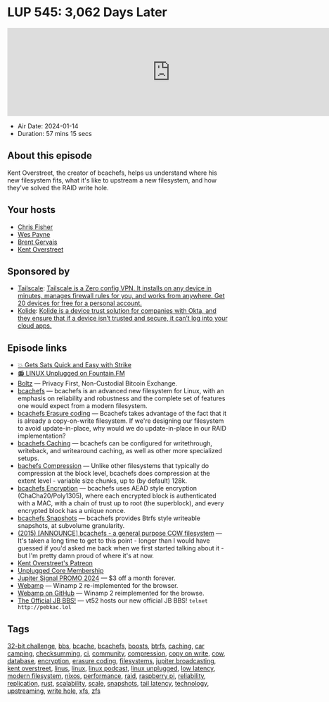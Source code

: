 # LUP 545: 3,062 Days Later

<iframe src="https://player.fireside.fm/v2/RUkczH-V+1S4LfT5e?theme=dark" width="740" height="200" frameborder="0" scrolling="no"></iframe>

* Air Date: 2024-01-14
* Duration: 57 mins 15 secs

## About this episode

Kent Overstreet, the creator of bcachefs, helps us understand where his new filesystem fits, what it's like to upstream a new filesystem, and how they've solved the RAID write hole.

## Your hosts
* [Chris Fisher](https://linuxunplugged.com/hosts/chrislas)
* [Wes Payne](https://linuxunplugged.com/hosts/wes)
* [Brent Gervais](https://linuxunplugged.com/hosts/brent)
* [Kent Overstreet](https://linuxunplugged.com/guests/kentoverstreet)

## Sponsored by

  * [Tailscale](http://tailscale.com/): [Tailscale is a Zero config VPN. It installs on any device in minutes, manages firewall rules for you, and works from anywhere. Get 20 devices for free for a personal account. ](http://tailscale.com/)
  * [Kolide](https://kolide.com/unplugged): [Kolide is a device trust solution for companies with Okta, and they ensure that if a device isn’t trusted and secure, it can’t log into your cloud apps.](https://kolide.com/unplugged)



## Episode links

  * [💥 Gets Sats Quick and Easy with Strike](https://strike.me/ "💥 Gets Sats Quick and Easy with Strike")
  * [📻 LINUX Unplugged on Fountain.FM](https://www.fountain.fm/show/dWiuBeqpDSM86AwXRXov "📻 LINUX Unplugged on Fountain.FM")
  * [Boltz](https://boltz.exchange/ "Boltz") — Privacy First, Non-Custodial Bitcoin Exchange.
  * [bcachefs](https://bcachefs.org/ "bcachefs") — bcachefs is an advanced new filesystem for Linux, with an emphasis on reliability and robustness and the complete set of features one would expect from a modern filesystem. 
  * [bcachefs Erasure coding](https://bcachefs.org/ErasureCoding/ "bcachefs Erasure coding") — Bcachefs takes advantage of the fact that it is already a copy-on-write filesystem. If we're designing our filesystem to avoid update-in-place, why would we do update-in-place in our RAID implementation?
  * [bcachefs Caching](https://bcachefs.org/Caching/ "bcachefs Caching") — bcachefs can be configured for writethrough, writeback, and writearound caching, as well as other more specialized setups. 
  * [bachefs Compression](https://bcachefs.org/Compression/ "bachefs Compression") — Unlike other filesystems that typically do compression at the block level, bcachefs does compression at the extent level - variable size chunks, up to (by default) 128k.
  * [bcachefs Encryption](https://bcachefs.org/Encryption/ "bcachefs Encryption") — bcachefs uses AEAD style encryption (ChaCha20/Poly1305), where each encrypted block is authenticated with a MAC, with a chain of trust up to root (the superblock), and every encrypted block has a unique nonce. 
  * [bcachefs Snapshots](https://bcachefs.org/Snapshots/ "bcachefs Snapshots") — bcachefs provides Btrfs style writeable snapshots, at subvolume granularity. 
  * [(2015) [ANNOUNCE] bcachefs - a general purpose COW filesystem](https://lkml.org/lkml/2015/8/21/22 "\(2015\) \[ANNOUNCE\] bcachefs - a general purpose COW filesystem") — It's taken a long time to get to this point - longer than I would have guessed if you'd asked me back when we first started talking about it - but I'm pretty damn proud of where it's at now.
  * [Kent Overstreet's Patreon](https://www.patreon.com/bcachefs "Kent Overstreet's Patreon")
  * [Unplugged Core Membership](https://unpluggedcore.com/ "Unplugged Core Membership")
  * [Jupiter Signal PROMO 2024](https://jupitersignal.memberful.com/checkout?plan=74364&coupon=2024 "Jupiter Signal PROMO 2024") — $3 off a month forever. 
  * [Webamp](https://webamp.org/ "Webamp") — Winamp 2 re-implemented for the browser. 
  * [Webamp on GitHub](https://github.com/captbaritone/webamp "Webamp on GitHub") — Winamp 2 reimplemented for the browse. 
  * [The Official JB BBS!](http://pebkac.lol "The Official JB BBS!") — vt52 hosts our new official JB BBS! `telnet http://pebkac.lol`



## Tags

[32-bit challenge](https://linuxunplugged.com/tags/32-bit%20challenge), [bbs](https://linuxunplugged.com/tags/bbs), [bcache](https://linuxunplugged.com/tags/bcache), [bcachefs](https://linuxunplugged.com/tags/bcachefs), [boosts](https://linuxunplugged.com/tags/boosts), [btrfs](https://linuxunplugged.com/tags/btrfs), [caching](https://linuxunplugged.com/tags/caching), [car camping](https://linuxunplugged.com/tags/car%20camping), [checksumming](https://linuxunplugged.com/tags/checksumming), [ci](https://linuxunplugged.com/tags/ci), [community](https://linuxunplugged.com/tags/community), [compression](https://linuxunplugged.com/tags/compression), [copy on write](https://linuxunplugged.com/tags/copy%20on%20write), [cow](https://linuxunplugged.com/tags/cow), [database](https://linuxunplugged.com/tags/database), [encryption](https://linuxunplugged.com/tags/encryption), [erasure coding](https://linuxunplugged.com/tags/erasure%20coding), [filesystems](https://linuxunplugged.com/tags/filesystems), [jupiter broadcasting](https://linuxunplugged.com/tags/jupiter%20broadcasting), [kent overstreet](https://linuxunplugged.com/tags/kent%20overstreet), [linus](https://linuxunplugged.com/tags/linus), [linux](https://linuxunplugged.com/tags/linux), [linux podcast](https://linuxunplugged.com/tags/linux%20podcast), [linux unplugged](https://linuxunplugged.com/tags/linux%20unplugged), [low latency](https://linuxunplugged.com/tags/low%20latency), [modern filesystem](https://linuxunplugged.com/tags/modern%20filesystem), [nixos](https://linuxunplugged.com/tags/nixos), [performance](https://linuxunplugged.com/tags/performance), [raid](https://linuxunplugged.com/tags/raid), [raspberry pi](https://linuxunplugged.com/tags/raspberry%20pi), [reliability](https://linuxunplugged.com/tags/reliability), [replication](https://linuxunplugged.com/tags/replication), [rust](https://linuxunplugged.com/tags/rust), [scalability](https://linuxunplugged.com/tags/scalability), [scale](https://linuxunplugged.com/tags/scale), [snapshots](https://linuxunplugged.com/tags/snapshots), [tail latency](https://linuxunplugged.com/tags/tail%20latency), [technology](https://linuxunplugged.com/tags/technology), [upstreaming](https://linuxunplugged.com/tags/upstreaming), [write hole](https://linuxunplugged.com/tags/write%20hole), [xfs](https://linuxunplugged.com/tags/xfs), [zfs](https://linuxunplugged.com/tags/zfs)